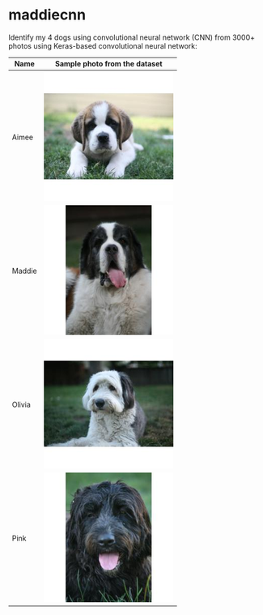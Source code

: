# maddiecnn
Identify my 4 dogs using convolutional neural network (CNN) from 3000+ photos using Keras-based convolutional neural network:

|  Name | Sample photo from the dataset  |
|---|---|
| Aimee | ![Image of Aimee](assets/images/a_02059.jpg_256x256.jpg) |
| Maddie | ![Image of Maddie](assets/images/m_01409.jpg_256x256.jpg) |
| Olivia | ![Image of Olivia](assets/images/o_01106.jpg_256x256.jpg) |
| Pink | ![Image of Pink](assets/images/p_01216.jpg_256x256.jpg) |


